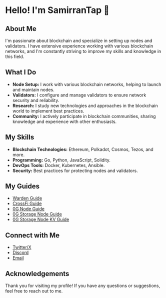 # Hello! I'm SamirranTap 👋

## About Me
I'm passionate about blockchain and specialize in setting up nodes and validators. I have extensive experience working with various blockchain networks, and I'm constantly striving to improve my skills and knowledge in this field.

## What I Do
- **Node Setup:** I work with various blockchain networks, helping to launch and maintain nodes.
- **Validators:** I configure and manage validators to ensure network security and reliability.
- **Research:** I study new technologies and approaches in the blockchain world to implement best practices.
- **Community:** I actively participate in blockchain communities, sharing knowledge and experience with other enthusiasts.

## My Skills
- **Blockchain Technologies:** Ethereum, Polkadot, Cosmos, Tezos, and more.
- **Programming:** Go, Python, JavaScript, Solidity.
- **DevOps Tools:** Docker, Kubernetes, Ansible.
- **Security:** Best practices for protecting nodes and validators.

## My Guides
- [Warden Guide](https://github.com/SamirranTap/my-guides/blob/main/warden/warden-guide.md)
- [CrossFi Guide](https://github.com/SamirranTap/my-guides/blob/main/crossfi/crossfi-guide.md)
- [0G Node Guide](https://github.com/SamirranTap/my-guides/blob/main/0g/0g-node-guide.md)
- [0G Storage Node Guide](https://github.com/SamirranTap/my-guides/blob/main/0g/0g-storage-node-guide.md)
- [0G Storage Node KV Guide](https://github.com/SamirranTap/my-guides/blob/main/0g/0g-storage-node-kv-guide.md)

## Connect with Me
- [Twitter/X](https://x.com/SamirranTap)
- [Discord](https://discordapp.com/users/846672066824503307)
- [Email](bdalzymhmdy52@gmail.com)

## Acknowledgements
Thank you for visiting my profile! If you have any questions or suggestions, feel free to reach out to me.
